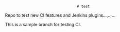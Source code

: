                                      # test
Repo to test new CI features and Jenkins plugins...,..,...

This is a sample branch for testing CI. 
